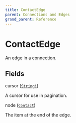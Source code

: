 ```yaml
---
title: ContactEdge
parent: Connections and Edges
grand_parent: Reference
---
```


# ContactEdge

An edge in a connection.

## Fields

<div class="field-entry ">
  <span id="cursor" class="field-name anchored">cursor (<code><a href="/docs/reference/scalar/string">String!</a></code>)</span>

  <div class="description-wrapper">
   <p>A cursor for use in pagination.</p>

  </div>
</div>

<div class="field-entry ">
  <span id="node" class="field-name anchored">node (<code><a href="/docs/reference/object/contact">Contact</a></code>)</span>

  <div class="description-wrapper">
   <p>The item at the end of the edge.</p>

  </div>
</div>

